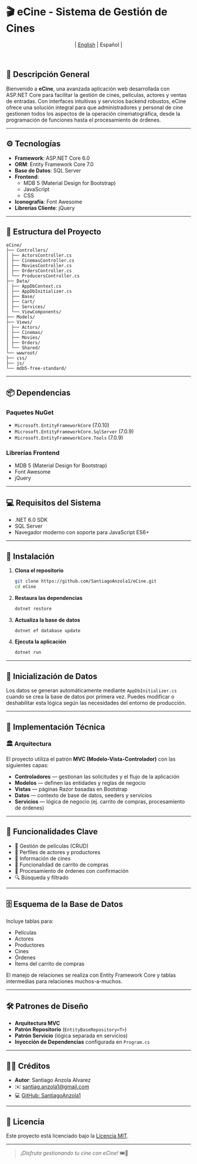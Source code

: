 # 🎬 eCine - Sistema de Gestión de Cines

<p align="center">
  | <a href=READMEEN.md>English</a> | 
    <span>Español</span> |
</p>
<br>

## 📝 Descripción General

Bienvenido a **eCine**, una avanzada aplicación web desarrollada con ASP.NET Core para facilitar la gestión de cines, películas, actores y ventas de entradas. Con interfaces intuitivas y servicios backend robustos, eCine ofrece una solución integral para que administradores y personal de cine gestionen todos los aspectos de la operación cinematográfica, desde la programación de funciones hasta el procesamiento de órdenes.

---

## ⚙️ Tecnologías

- **Framework**: ASP.NET Core 6.0
- **ORM**: Entity Framework Core 7.0
- **Base de Datos**: SQL Server
- **Frontend**:
  - MDB 5 (Material Design for Bootstrap)
  - JavaScript
  - CSS
- **Iconografía**: Font Awesome
- **Librerías Cliente**: jQuery

---

## 📂 Estructura del Proyecto

```
eCine/
├── Controllers/
│ ├── ActorsController.cs
│ ├── CinemasController.cs
│ ├── MoviesController.cs
│ ├── OrdersController.cs
│ └── ProducersController.cs
├── Data/
│ ├── AppDbContext.cs
│ ├── AppDbInitializer.cs
│ ├── Base/
│ ├── Cart/
│ ├── Services/
│ └── ViewComponents/
├── Models/
├── Views/
│ ├── Actors/
│ ├── Cinemas/
│ ├── Movies/
│ ├── Orders/
│ └── Shared/
└── wwwroot/
├── css/
├── js/
└── mdb5-free-standard/
```

---

## 📦 Dependencias

### Paquetes NuGet

- `Microsoft.EntityFrameworkCore` (7.0.10)
- `Microsoft.EntityFrameworkCore.SqlServer` (7.0.9)
- `Microsoft.EntityFrameworkCore.Tools` (7.0.9)

### Librerías Frontend

- MDB 5 (Material Design for Bootstrap)
- Font Awesome
- jQuery

---

## 💻 Requisitos del Sistema

- .NET 6.0 SDK
- SQL Server
- Navegador moderno con soporte para JavaScript ES6+

---

## 🚀 Instalación

1. **Clona el repositorio**

   ```bash
   git clone https://github.com/SantiagoAnzola1/eCine.git
   cd eCine
   ```

2. **Restaura las dependencias**

   ```bash
   dotnet restore
   ```

3. **Actualiza la base de datos**

   ```bash
   dotnet ef database update
   ```

4. **Ejecuta la aplicación**

   ```bash
   dotnet run
   ```

---

## 🔧 Inicialización de Datos

Los datos se generan automáticamente mediante `AppDbInitializer.cs` cuando se crea la base de datos por primera vez. Puedes modificar o deshabilitar esta lógica según las necesidades del entorno de producción.

---

## 📐 Implementación Técnica

### 🏛️ Arquitectura

El proyecto utiliza el patrón **MVC (Modelo-Vista-Controlador)** con las siguientes capas:

- **Controladores** — gestionan las solicitudes y el flujo de la aplicación
- **Modelos** — definen las entidades y reglas de negocio
- **Vistas** — páginas Razor basadas en Bootstrap
- **Datos** — contexto de base de datos, seeders y servicios
- **Servicios** — lógica de negocio (ej. carrito de compras, procesamiento de órdenes)

---

## 🎯 Funcionalidades Clave

- 🎥 Gestión de películas (CRUD)
- 👤 Perfiles de actores y productores
- 🏢 Información de cines
- 🛒 Funcionalidad de carrito de compras
- 🧾 Procesamiento de órdenes con confirmación
- 🔍 Búsqueda y filtrado

---

## 🗄️ Esquema de la Base de Datos

Incluye tablas para:

- Películas
- Actores
- Productores
- Cines
- Órdenes
- Ítems del carrito de compras

El manejo de relaciones se realiza con Entity Framework Core y tablas intermedias para relaciones muchos-a-muchos.

---

## 🛠️ Patrones de Diseño

- **Arquitectura MVC**
- **Patrón Repositorio** (`EntityBaseRepository<T>`)
- **Patrón Servicio** (lógica separada en servicios)
- **Inyección de Dependencias** configurada en `Program.cs`

---

## 👨‍💻 Créditos

- **Autor**: Santiago Anzola Alvarez
- ✉️ santiag.anzola1@gmail.com
- 💻 [GitHub: SantiagoAnzola1](https://github.com/SantiagoAnzola1)

---

## 📄 Licencia

Este proyecto está licenciado bajo la [Licencia MIT](https://opensource.org/licenses/MIT).

---

> _¡Disfruta gestionando tu cine con eCine!_ 🎟️🍿

